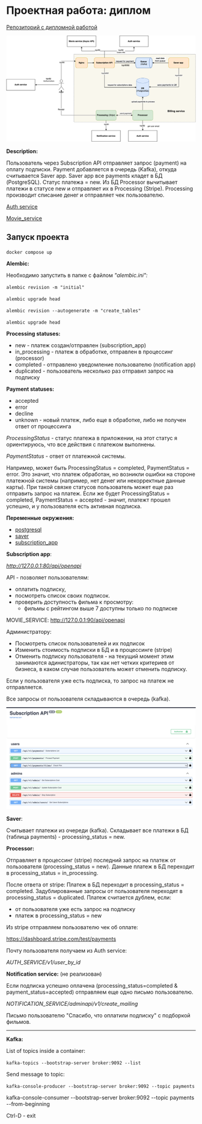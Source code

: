 # Проектная работа: диплом

[Репозиторий c дипломной работой](https://github.com/NataliaLaktyushkina/graduate_work)

![Схема](scheme/billing_scheme.png)

**Description:**

Пользователь через Subscription API отправляет запрос (payment) на оплату подписки.
Payment добавляется в очередь (Kafka), откуда считывается Saver app.
Saver app все payments кладет в БД (PostgreSQL). Статус платежа = new.
Из БД  Processor вычитывает платежи в статусе new и отправляет их в Processing (Stripe).
Processing производит списание денег и отправляет чек пользователю.

[Auth service](https://github.com/NataliaLaktyushkina/Auth_sprint_2)

[Movie_service](https://github.com/NataliaLaktyushkina/Sprint_4_Async_API)

## Запуск проекта
`docker compose up`

**Alembic:**

Необходимо запустить в папке с файлом *"alembic.ini":*

`alembic revision -m "initial"`

`alembic upgrade head`

`alembic revision --autogenerate -m "create_tables"`

`alembic upgrade head`

**Processing statuses:**
- new - платеж создан/отправлен (subscription_app)
- in_processing - платеж в обработке, отправлен в процессинг (processor)
- completed -  отправлено уведомление пользователю (notification app)
- duplicated - пользователь несколько раз отправил запрос на подписку

**Payment statuses:**
- accepted
- error
- decline
- unknown - новый платеж, либо еще в обработке, либо не получен ответ от процессинга

*ProcessingStatus* - статус платежа в приложении, на этот статус я ориентируюсь, что все действия с платежом выполнены.

*PaymentStatus* - ответ от платежной системы.

Например, может быть ProcessingStatus = completed, PaymentStatus = error.
Это значит, что платеж обработан, но возникли ошибки на стороне платежной системы (например, нет денег или некорректные данные карты).
При такой связке статусов пользователь может еще раз отправить запрос на платеж.
Если же будет ProcessingStatus = completed, PaymentStatus = accepted - значит, платежт прошел успешно, и у пользователя есть активная подписка.


**Переменные окружения:**
- [postgresql](docker/postgres/.env.example)
- [saver](saver/app/core/.env.example)
- [subscription_app](subscription_app/src/core/.env.example)

**Subscription app**:

*http://127.0.0.1:80/api/openapi*

API - позволяет пользователям:
- оплатить подписку,
- посмотреть список своих подписок.
- проверить доступность фильма к просмотру:
  - фильмы с рейтингом выше 7 доступны только по подписке

MOVIE_SERVICE: http://127.0.0.1:90/api/openapi


Администратору:
- Посмотреть список пользователей и их подписок
- Изменить стоимость подписки в БД и в процессинге (stripe)
- Отменить подписку пользователя - на текущий момент этим занимаются адинистраторы,
так как нет четких критeриев от бизнеса, в каком случае пользователь может отменить подписку.

Если у пользователя уже есть подписка, то запрос на платеж не отправляется.

Все запросы от пользователя складываются в очередь (kafka).

![Endpoints](scheme/API.png)

**Saver**:

Считывает платежи из очереди (kafka).
Складывает все платежи в БД (таблица payments) - processing_status = new.

**Processor:**

Отправляет в процессинг (stripe) последний запрос на платеж от пользователя (processing_status = new).
Данные платеж в БД переходит в processing_status = in_processing.

После ответа от stripe:
Платеж в БД переходит в processing_status = completed.
Задублированные запросы от пользователя переходят в  processing_status = duplicated.
Платеж считается дублем, если:
 - от пользователя уже есть запрос на подписку
 - платеж в processing_status = new

Из stripe отправляем пользователю чек об оплате:

https://dashboard.stripe.com/test/payments

Почту пользователя получаем из Auth service:

*AUTH_SERVICE/v1/user_by_id*

**Notification service:** (не реализован)

Если подписка успешно оплачена (processing_status=completed & payment_status=accepted) отправляем еще одно письмо пользователю.

*NOTIFICATION_SERVICE/adminapi/v1/create_mailing*

Письмо пользователю "Спасибо, что оплатили подписку" с подборкой фильмов.

----
**Kafka:**

List of topics inside a container:

`kafka-topics --bootstrap-server broker:9092 --list`

Send message to topic:

`kafka-console-producer --bootstrap-server broker:9092 --topic payments`

kafka-console-consumer --bootstrap-server broker:9092 --topic payments --from-beginning

Ctrl-D - exit
